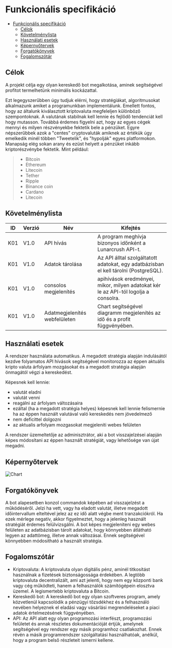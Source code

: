# Funkcionális specifikáció

- [Funkcionális specifikáció](#funkcionális-specifikáció)
  - [Célok](#célok)
  - [Követelménylista](#követelménylista)
  - [Használati esetek](#használati-esetek)
  - [Képernyőtervek](#képernyőtervek)
  - [Forgatókönyvek](#forgatókönyvek)
  - [Fogalomszótár](#fogalomszótár)


## Célok

A projekt célja egy olyan kereskedő bot megalkotása, aminek segítségével profitot termelhetünk minimális kockázattal.

Ezt legegyszerűbben úgy tudjuk elérni, hogy stratégiákat, algoritmusokat alkalmazunk amiket a programunkban implementálunk. Emellett fontos, hogy az általunk kiválasztott kriptovaluta megfeleljen különböző szempontoknak. A valutának  stabilnak kell lennie és fejlődő tendenciát kell hogy mutasson. Továbbá érdemes figyelni azt, hogy az egyes cégek mennyi és milyen részvényekbe fektetik bele a pénzüket. Egyre népszerűbbek azok a "centes" cryptovaluták amiknek az értékük úgy emelkedik minél többen "Tweetelik", és "hypolják" egyes platformokon.  Manapság elég sokan arany és ezüst helyett a pénzüket inkább kriptorészvénybe fektetik. Mint például:

> - Bitcoin
> - Ethereum
> - Litecoin
> - Tether
> - Ripple
> - Binance coin
> - Cardano
> - Litecoin

## Követelménylista
ID|Verzió|Név|Kifejtés
--|------|---|--------
K01|V1.0|API hívás|A program meghívja bizonyos időnként a Lunarcrush API-t. 
K01|V1.0|Adatok tárolása|Az API álltal szolgáltatott adatokat, egy adatbázisban el kell tárolni (PostgreSQL). 
K01|V1.0|consolos megjelenítés|apihívások eredményei, mikor, milyen adatokat kér le az API-tól logolja a consolra.
K01|V1.0|Adatmegjelenítés webfelületen|Chart segítségével diagramm megjelenítés az idő és a profit függvényében. 


## Használati esetek

A rendszer használata automatikus. A megadott stratégia alapján indulásától kezdve folyamatos API hívások segítségével monitorozza az éppen aktuális kripto valuta árfolyam mozgásokat és a megadott stratégia alapján önmagától végzi a kereskedést.

Képesnek kell lennie:
- valutát eladni
- valutát venni
- reagálni az árfolyam változásaira
- ezáltal (ha a megadott stratégia helyes) képesnek kell lennie felismernie ha az éppen használt valutával való kereskedés nem jövedelmező
- nem deficittel dolgozni
- az aktualis arfolyam mozgasokat megjeleniti webes felületen

A rendszer üzemeltetője az adminisztrátor, aki a bot visszajelzései alapján képes módosítani az éppen használt stratégiát, vagy lehetősége van újat megadni.

## Képernyőtervek
![Chart](https://i.imgur.com/SKp1yAN.png"KepernyoTerv")

## Forgatókönyvek

A bot alapesetben konzol commandok képében ad visszajelzést a működéséről. Jelzi ha vett, vagy ha eladott valutát, illetve megadott időintervallum elteltével jelez az ez idő alatt végbe ment tranzakciókról. Ha ezek mérlege negatív, akkor figyelmeztet, hogy a jelenleg használt stratégiát érdemes felülvizsgálni.
A bot képes megjeleniteni egy webes felületen az adatbázisban tárolt adatokat, hogy könnyebben átlátható legyen az adattömeg, illetve annak változásai. Ennek segitségével könnyebben módositható a használt stratégia.

## Fogalomszótár

- Kriptovaluta: A kriptovaluta olyan digitális pénz, aminél titkosítást használnak a fizetések biztonságossága érdekében. A legtöbb kriptovaluta decentralizált, ami azt jelenti, hogy nem egy központi bank vagy cég működteti, hanem a felhasználók számítógépein elosztva üzemel. A legismertebb kriptovaluta a Bitcoin.
- Kereskedő bot: A kereskedő bot egy olyan szoftveres program, amely közvetlenül kapcsolódik a pénzügyi tőzsdékhez és a felhasználó nevében helyeznek el eladási vagy vásárlási megrendeléseket a piaci adatok értelmezésének függvényében.
- API: Az API alatt egy olyan programozási interfészt, programozási felületet és annak részletes dokumentációját értjük, amelynek segítségével egy rendszer egy másik programhoz csatlakozhat. Ennek révén a másik programrendszer szolgáltatási használhatóak, anélkül, hogy a program belső részleteit ismerni kellene.
